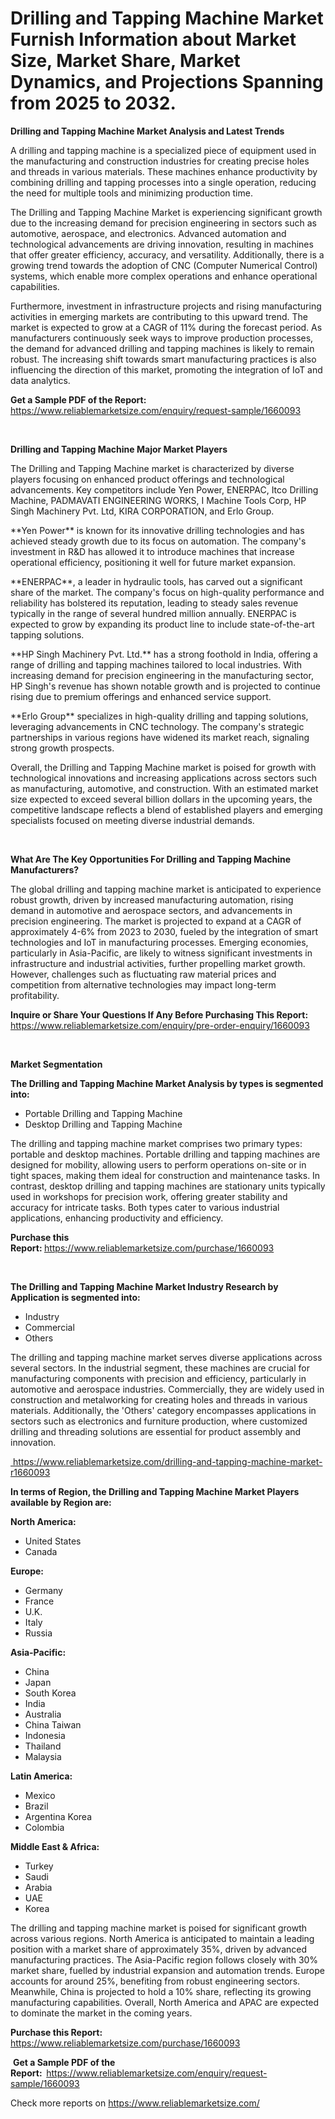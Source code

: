 <p><h1>Drilling and Tapping Machine Market Furnish Information about Market Size, Market Share, Market Dynamics, and Projections Spanning from 2025 to 2032.</h1></p><p><strong>Drilling and Tapping Machine Market Analysis and Latest Trends</strong></p>
<p><p>A drilling and tapping machine is a specialized piece of equipment used in the manufacturing and construction industries for creating precise holes and threads in various materials. These machines enhance productivity by combining drilling and tapping processes into a single operation, reducing the need for multiple tools and minimizing production time. </p><p>The Drilling and Tapping Machine Market is experiencing significant growth due to the increasing demand for precision engineering in sectors such as automotive, aerospace, and electronics. Advanced automation and technological advancements are driving innovation, resulting in machines that offer greater efficiency, accuracy, and versatility. Additionally, there is a growing trend towards the adoption of CNC (Computer Numerical Control) systems, which enable more complex operations and enhance operational capabilities.</p><p>Furthermore, investment in infrastructure projects and rising manufacturing activities in emerging markets are contributing to this upward trend. The market is expected to grow at a CAGR of 11% during the forecast period. As manufacturers continuously seek ways to improve production processes, the demand for advanced drilling and tapping machines is likely to remain robust. The increasing shift towards smart manufacturing practices is also influencing the direction of this market, promoting the integration of IoT and data analytics.</p></p>
<p><strong>Get a Sample PDF of the Report:&nbsp;</strong> <a href="https://www.reliablemarketsize.com/enquiry/request-sample/1660093?utm_campaign=3544&utm_medium=2&utm_source=Github&utm_content=ia&utm_term=10042025&utm_id=drilling-and-tapping-machine">https://www.reliablemarketsize.com/enquiry/request-sample/1660093</a></p>
<p>&nbsp;</p>
<p><strong>Drilling and Tapping Machine Major Market Players</strong></p>
<p><p>The Drilling and Tapping Machine market is characterized by diverse players focusing on enhanced product offerings and technological advancements. Key competitors include Yen Power, ENERPAC, Itco Drilling Machine, PADMAVATI ENGINEERING WORKS, I Machine Tools Corp, HP Singh Machinery Pvt. Ltd, KIRA CORPORATION, and Erlo Group.</p><p>**Yen Power** is known for its innovative drilling technologies and has achieved steady growth due to its focus on automation. The company's investment in R&D has allowed it to introduce machines that increase operational efficiency, positioning it well for future market expansion.</p><p>**ENERPAC**, a leader in hydraulic tools, has carved out a significant share of the market. The company's focus on high-quality performance and reliability has bolstered its reputation, leading to steady sales revenue typically in the range of several hundred million annually. ENERPAC is expected to grow by expanding its product line to include state-of-the-art tapping solutions.</p><p>**HP Singh Machinery Pvt. Ltd.** has a strong foothold in India, offering a range of drilling and tapping machines tailored to local industries. With increasing demand for precision engineering in the manufacturing sector, HP Singh's revenue has shown notable growth and is projected to continue rising due to premium offerings and enhanced service support.</p><p>**Erlo Group** specializes in high-quality drilling and tapping solutions, leveraging advancements in CNC technology. The company's strategic partnerships in various regions have widened its market reach, signaling strong growth prospects.</p><p>Overall, the Drilling and Tapping Machine market is poised for growth with technological innovations and increasing applications across sectors such as manufacturing, automotive, and construction. With an estimated market size expected to exceed several billion dollars in the upcoming years, the competitive landscape reflects a blend of established players and emerging specialists focused on meeting diverse industrial demands.</p></p>
<p>&nbsp;</p>
<p><strong>What Are The Key Opportunities For Drilling and Tapping Machine Manufacturers?</strong></p>
<p><p>The global drilling and tapping machine market is anticipated to experience robust growth, driven by increased manufacturing automation, rising demand in automotive and aerospace sectors, and advancements in precision engineering. The market is projected to expand at a CAGR of approximately 4-6% from 2023 to 2030, fueled by the integration of smart technologies and IoT in manufacturing processes. Emerging economies, particularly in Asia-Pacific, are likely to witness significant investments in infrastructure and industrial activities, further propelling market growth. However, challenges such as fluctuating raw material prices and competition from alternative technologies may impact long-term profitability.</p></p>
<p><strong>Inquire or Share Your Questions If Any Before Purchasing This Report:</strong> <a href="https://www.reliablemarketsize.com/enquiry/pre-order-enquiry/1660093?utm_campaign=3544&utm_medium=2&utm_source=Github&utm_content=ia&utm_term=10042025&utm_id=drilling-and-tapping-machine">https://www.reliablemarketsize.com/enquiry/pre-order-enquiry/1660093</a></p>
<p>&nbsp;</p>
<p><strong>Market Segmentation</strong></p>
<p><strong>The Drilling and Tapping Machine Market Analysis by types is segmented into:</strong></p>
<p><ul><li>Portable Drilling and Tapping Machine</li><li>Desktop Drilling and Tapping Machine</li></ul></p>
<p><p>The drilling and tapping machine market comprises two primary types: portable and desktop machines. Portable drilling and tapping machines are designed for mobility, allowing users to perform operations on-site or in tight spaces, making them ideal for construction and maintenance tasks. In contrast, desktop drilling and tapping machines are stationary units typically used in workshops for precision work, offering greater stability and accuracy for intricate tasks. Both types cater to various industrial applications, enhancing productivity and efficiency.</p></p>
<p><strong>Purchase this Report:&nbsp;</strong><a href="https://www.reliablemarketsize.com/purchase/1660093?utm_campaign=3544&utm_medium=2&utm_source=Github&utm_content=ia&utm_term=10042025&utm_id=drilling-and-tapping-machine">https://www.reliablemarketsize.com/purchase/1660093</a></p>
<p>&nbsp;</p>
<p><strong>The Drilling and Tapping Machine Market Industry Research by Application is segmented into:</strong></p>
<p><ul><li>Industry</li><li>Commercial</li><li>Others</li></ul></p>
<p><p>The drilling and tapping machine market serves diverse applications across several sectors. In the industrial segment, these machines are crucial for manufacturing components with precision and efficiency, particularly in automotive and aerospace industries. Commercially, they are widely used in construction and metalworking for creating holes and threads in various materials. Additionally, the 'Others' category encompasses applications in sectors such as electronics and furniture production, where customized drilling and threading solutions are essential for product assembly and innovation.</p></p>
<p><a href="https://www.reliablemarketsize.com/drilling-and-tapping-machine-market-r1660093?utm_campaign=3544&utm_medium=2&utm_source=Github&utm_content=ia&utm_term=10042025&utm_id=drilling-and-tapping-machine">&nbsp;https://www.reliablemarketsize.com/drilling-and-tapping-machine-market-r1660093</a></p>
<p><strong>In terms of Region, the Drilling and Tapping Machine Market Players available by Region are:</strong></p>
<p>
    <p> <strong> North America: </strong>
        <ul>
            <li>United States</li>
            <li>Canada</li>
        </ul>
        </p> 
    <p> <strong> Europe: </strong>
        <ul>
            <li>Germany</li>
            <li>France</li>
            <li>U.K.</li>
            <li>Italy</li>
            <li>Russia</li>
        </ul>
        </p> 
    <p> <strong> Asia-Pacific: </strong>
        <ul>
            <li>China</li>
            <li>Japan</li>
            <li>South Korea</li>
            <li>India</li>
            <li>Australia</li>
            <li>China Taiwan</li>
            <li>Indonesia</li>
            <li>Thailand</li>
            <li>Malaysia</li>
        </ul>
        </p> 
    <p> <strong> Latin America: </strong>
        <ul>
            <li>Mexico</li>
            <li>Brazil</li>
            <li>Argentina Korea</li>
            <li>Colombia</li>
        </ul>
        </p> 
    <p> <strong> Middle East & Africa: </strong>
        <ul>
            <li>Turkey</li>
            <li>Saudi</li>
            <li>Arabia</li>
            <li>UAE</li>
            <li>Korea</li>
        </ul>
    </p>
    </p>
<p><p>The drilling and tapping machine market is poised for significant growth across various regions. North America is anticipated to maintain a leading position with a market share of approximately 35%, driven by advanced manufacturing practices. The Asia-Pacific region follows closely with 30% market share, fuelled by industrial expansion and automation trends. Europe accounts for around 25%, benefiting from robust engineering sectors. Meanwhile, China is projected to hold a 10% share, reflecting its growing manufacturing capabilities. Overall, North America and APAC are expected to dominate the market in the coming years.</p></p>
<p><strong>Purchase this Report: </strong><a href="https://www.reliablemarketsize.com/purchase/1660093?utm_campaign=3544&utm_medium=2&utm_source=Github&utm_content=ia&utm_term=10042025&utm_id=drilling-and-tapping-machine">https://www.reliablemarketsize.com/purchase/1660093</a></p>
<p>&nbsp;<strong>Get a Sample PDF of the Report:&nbsp;&nbsp;</strong><a href="https://www.reliablemarketsize.com/enquiry/request-sample/1660093?utm_campaign=3544&utm_medium=2&utm_source=Github&utm_content=ia&utm_term=10042025&utm_id=drilling-and-tapping-machine">https://www.reliablemarketsize.com/enquiry/request-sample/1660093</a></p>
<p><strong></strong></p>
<p>Check more reports on <a href="https://www.reliablemarketsize.com/?utm_campaign=3544&utm_medium=2&utm_source=Github&utm_content=ia&utm_term=10042025&utm_id=drilling-and-tapping-machine">https://www.reliablemarketsize.com/</a></p>